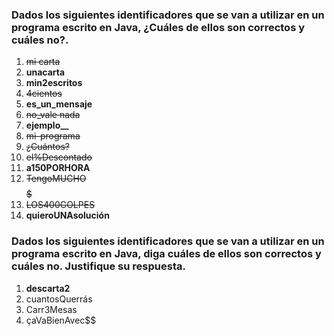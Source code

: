 ### Dados los siguientes identificadores que se van a utilizar en un programa escrito en Java, ¿Cuáles de ellos son correctos y cuáles no?.

1. ~~mi carta~~
2. **unacarta**
3. **min2escritos**
4. ~~4cientos~~
5. **es_un_mensaje**
6. ~~no_vale nada~~
7. **______ejemplo________**
8. ~~mi-programa~~
9. ~~¿Cuántos?~~
10. ~~el%Descontado~~
11. **a150PORHORA**
12. ~~TengoMUCHO$$$$$~~
13. ~~LOS400GOLPES~~
14. **quieroUNAsolución**

### Dados los siguientes identificadores que se van a utilizar en un programa escrito en Java, diga cuáles de ellos son correctos y cuáles no. Justifique su respuesta.

1. **descarta2**
2. cuantosQuerrás
3. Carr3Mesas
4. çaVaBienAvec$$
